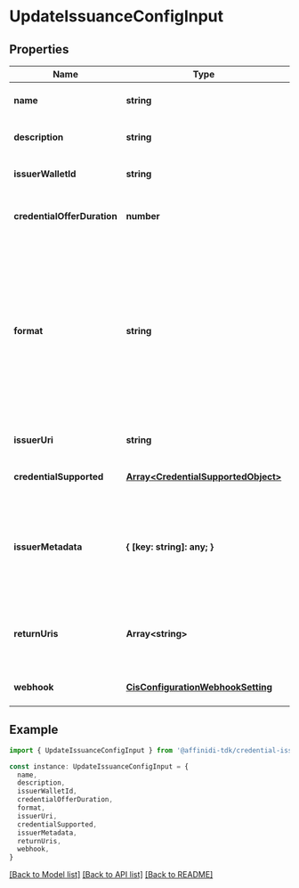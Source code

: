 # UpdateIssuanceConfigInput

## Properties

| Name                        | Type                                                                       | Description                                                                                                                                           | Notes                             |
| --------------------------- | -------------------------------------------------------------------------- | ----------------------------------------------------------------------------------------------------------------------------------------------------- | --------------------------------- |
| **name**                    | **string**                                                                 |                                                                                                                                                       | [optional] [default to undefined] |
| **description**             | **string**                                                                 |                                                                                                                                                       | [optional] [default to undefined] |
| **issuerWalletId**          | **string**                                                                 | Issuer Wallet id                                                                                                                                      | [optional] [default to undefined] |
| **credentialOfferDuration** | **number**                                                                 | credential offer duration in second                                                                                                                   | [optional] [default to undefined] |
| **format**                  | **string**                                                                 | String identifying the format of this Credential, i.e., ldp_vc. Depending on the format value, the object contains further elements defining the type | [optional] [default to undefined] |
| **issuerUri**               | **string**                                                                 | Issuer URI                                                                                                                                            | [optional] [default to undefined] |
| **credentialSupported**     | [**Array&lt;CredentialSupportedObject&gt;**](CredentialSupportedObject.md) |                                                                                                                                                       | [optional] [default to undefined] |
| **issuerMetadata**          | **{ [key: string]: any; }**                                                | Issuer public information wallet may want to show to user during consent confirmation                                                                 | [optional] [default to undefined] |
| **returnUris**              | **Array&lt;string&gt;**                                                    | List of allowed URIs to be returned to after issuance                                                                                                 | [optional] [default to undefined] |
| **webhook**                 | [**CisConfigurationWebhookSetting**](CisConfigurationWebhookSetting.md)    |                                                                                                                                                       | [optional] [default to undefined] |

## Example

```typescript
import { UpdateIssuanceConfigInput } from '@affinidi-tdk/credential-issuance-client'

const instance: UpdateIssuanceConfigInput = {
  name,
  description,
  issuerWalletId,
  credentialOfferDuration,
  format,
  issuerUri,
  credentialSupported,
  issuerMetadata,
  returnUris,
  webhook,
}
```

[[Back to Model list]](../README.md#documentation-for-models) [[Back to API list]](../README.md#documentation-for-api-endpoints) [[Back to README]](../README.md)
